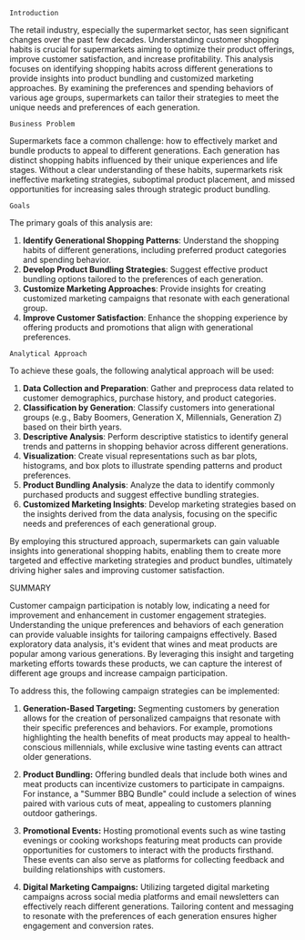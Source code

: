 `Introduction`

The retail industry, especially the supermarket sector, has seen significant changes over the past few decades. Understanding customer shopping habits is crucial for supermarkets aiming to optimize their product offerings, improve customer satisfaction, and increase profitability. This analysis focuses on identifying shopping habits across different generations to provide insights into product bundling and customized marketing approaches. By examining the preferences and spending behaviors of various age groups, supermarkets can tailor their strategies to meet the unique needs and preferences of each generation.

`Business Problem`

Supermarkets face a common challenge: how to effectively market and bundle products to appeal to different generations. Each generation has distinct shopping habits influenced by their unique experiences and life stages. Without a clear understanding of these habits, supermarkets risk ineffective marketing strategies, suboptimal product placement, and missed opportunities for increasing sales through strategic product bundling.

`Goals`

The primary goals of this analysis are:
1. **Identify Generational Shopping Patterns**: Understand the shopping habits of different generations, including preferred product categories and spending behavior.
2. **Develop Product Bundling Strategies**: Suggest effective product bundling options tailored to the preferences of each generation.
3. **Customize Marketing Approaches**: Provide insights for creating customized marketing campaigns that resonate with each generational group.
4. **Improve Customer Satisfaction**: Enhance the shopping experience by offering products and promotions that align with generational preferences.

`Analytical Approach`

To achieve these goals, the following analytical approach will be used:
1. **Data Collection and Preparation**: Gather and preprocess data related to customer demographics, purchase history, and product categories.
2. **Classification by Generation**: Classify customers into generational groups (e.g., Baby Boomers, Generation X, Millennials, Generation Z) based on their birth years.
3. **Descriptive Analysis**: Perform descriptive statistics to identify general trends and patterns in shopping behavior across different generations.
4. **Visualization**: Create visual representations such as bar plots, histograms, and box plots to illustrate spending patterns and product preferences.
5. **Product Bundling Analysis**: Analyze the data to identify commonly purchased products and suggest effective bundling strategies.
6. **Customized Marketing Insights**: Develop marketing strategies based on the insights derived from the data analysis, focusing on the specific needs and preferences of each generational group.


By employing this structured approach, supermarkets can gain valuable insights into generational shopping habits, enabling them to create more targeted and effective marketing strategies and product bundles, ultimately driving higher sales and improving customer satisfaction.

SUMMARY

Customer campaign participation is notably low, indicating a need for improvement and enhancement in customer engagement strategies. Understanding the unique preferences and behaviors of each generation can provide valuable insights for tailoring campaigns effectively. Based exploratory data analysis, it's evident that wines and meat products are popular among various generations. By leveraging this insight and targeting marketing efforts towards these products, we can capture the interest of different age groups and increase campaign participation.

To address this, the following campaign strategies can be implemented:

1. **Generation-Based Targeting:** Segmenting customers by generation allows for the creation of personalized campaigns that resonate with their specific preferences and behaviors. For example, promotions highlighting the health benefits of meat products may appeal to health-conscious millennials, while exclusive wine tasting events can attract older generations.

2. **Product Bundling:** Offering bundled deals that include both wines and meat products can incentivize customers to participate in campaigns. For instance, a "Summer BBQ Bundle" could include a selection of wines paired with various cuts of meat, appealing to customers planning outdoor gatherings.

3. **Promotional Events:** Hosting promotional events such as wine tasting evenings or cooking workshops featuring meat products can provide opportunities for customers to interact with the products firsthand. These events can also serve as platforms for collecting feedback and building relationships with customers.

4. **Digital Marketing Campaigns:** Utilizing targeted digital marketing campaigns across social media platforms and email newsletters can effectively reach different generations. Tailoring content and messaging to resonate with the preferences of each generation ensures higher engagement and conversion rates.
